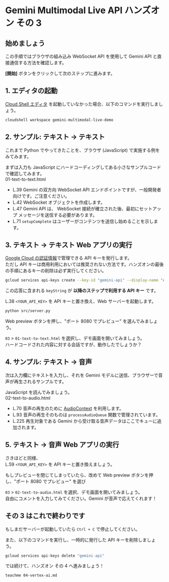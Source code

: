 # Gemini Multimodal Live API ハンズオン その 3

## 始めましょう

この手順ではブラウザの組み込み WebSocket API を使用して Gemini API と直接通信する方法を確認します。

<walkthrough-tutorial-duration duration="15"></walkthrough-tutorial-duration>
<walkthrough-tutorial-difficulty difficulty="1"></walkthrough-tutorial-difficulty>

**[開始]** ボタンをクリックして次のステップに進みます。

## 1. エディタの起動

[Cloud Shell エディタ](https://cloud.google.com/shell/docs/launching-cloud-shell-editor?hl=ja) を起動していなかった場合、以下のコマンドを実行しましょう。

```bash
cloudshell workspace gemini-multimodal-live-demo
```

## 2. サンプル: テキスト → テキスト

これまで Python でやってきたことを、ブラウザ (JavaScript) で実施する例をみてみます。

まずは入力も JavaScript にハードコーディングしてある小さなサンプルコードで確認してみます。  
<walkthrough-editor-open-file filePath="src/03/01-text-to-text.html">01-text-to-text.html</walkthrough-editor-open-file>

- <walkthrough-editor-select-line filePath="src/03/01-text-to-text.html" startLine="38" endLine="38" startCharacterOffset="6" endCharacterOffset="200">L.39</walkthrough-editor-select-line> Gemini の双方向 WebSocket API エンドポイントですが、一般開発者向けです。ご注意ください。
- <walkthrough-editor-select-line filePath="src/03/01-text-to-text.html" startLine="41" endLine="41" startCharacterOffset="6" endCharacterOffset="100">L.42</walkthrough-editor-select-line> WebSocket オブジェクトを作成します。
- <walkthrough-editor-select-line filePath="src/03/01-text-to-text.html" startLine="46" endLine="57" startCharacterOffset="8" endCharacterOffset="100">L.47</walkthrough-editor-select-line> Gemini API は、 WebSocket 接続が確立された後、最初にセットアップ メッセージを送信する必要があります。
- <walkthrough-editor-select-line filePath="src/03/01-text-to-text.html" startLine="70" endLine="70" startCharacterOffset="10" endCharacterOffset="100">L.71</walkthrough-editor-select-line> `setupComplete` はユーザーがコンテンツを送信し始めることを示します。

## 3. テキスト → テキスト Web アプリの実行

[Google Cloud の認証情報](https://console.cloud.google.com/apis/credentials)で管理できる API キーを発行します。  
ただし API キーは商用利用においては推奨されない方法です。ハンズオンの最後の手順にあるキーの削除は必ず実行してください。

```bash
gcloud services api-keys create --key-id "gemini-api" --display-name "A key for the Gemini Multimodal Live API hands-on" --api-target "service=generativelanguage.googleapis.com"
```

この応答に含まれる `keyString` が **以降のステップで利用する API キー** です。

<walkthrough-editor-select-line filePath="src/03/01-text-to-text.html" startLine="37" endLine="37" startCharacterOffset="22" endCharacterOffset="36">L.38</walkthrough-editor-select-line> `<YOUR_API_KEY>` を API キーと置き換え、Web サーバーを起動します。

```bash
python src/server.py
```

Web preview ボタンを押し、"ポート 8080 でプレビュー" を選んでみましょう。  
<walkthrough-web-preview-icon/>

`03` > `01-text-to-text.html` を選択し、デモ画面を開いてみましょう。  
ハードコードされた内容に対する会話ですが、動作したでしょうか？

## 4. サンプル: テキスト → 音声

次は入力欄にテキストを入力し、それを Gemini モデルに送信、ブラウザーで音声が再生されるサンプルです。

JavaScript を読んでみましょう。  
<walkthrough-editor-open-file filePath="src/03/02-text-to-audio.html">02-text-to-audio.html</walkthrough-editor-open-file>

- <walkthrough-editor-select-line filePath="src/03/02-text-to-audio.html" startLine="69" endLine="69" startCharacterOffset="10" endCharacterOffset="100">L.70</walkthrough-editor-select-line> 音声の再生のために [AudioContext](https://developer.mozilla.org/en-US/docs/Web/API/Web_Audio_API#web_audio_api_interfaces) を利用します。
- <walkthrough-editor-select-line filePath="src/03/02-text-to-audio.html" startLine="92" endLine="92" startCharacterOffset="6" endCharacterOffset="100">L.93</walkthrough-editor-select-line> 音声の再生そのものは `processAudioQueue` 関数で管理されています。
- <walkthrough-editor-select-line filePath="src/03/02-text-to-audio.html" startLine="224" endLine="224" startCharacterOffset="14" endCharacterOffset="100">L.225</walkthrough-editor-select-line> 再生対象である Gemini から受け取る音声データはここでキューに追加されます。

## 5. テキスト → 音声 Web アプリの実行

さきほどと同様、  
<walkthrough-editor-select-line filePath="src/03/02-text-to-audio.html" startLine="58" endLine="58" startCharacterOffset="22" endCharacterOffset="36">L.59</walkthrough-editor-select-line> `<YOUR_API_KEY>` を API キーと置き換えましょう。

もしプレビューを閉じてしまっていたら、改めて Web preview ボタンを押し、"ポート 8080 でプレビュー" を選び  
<walkthrough-web-preview-icon/>

`03` > `02-text-to-audio.html` を選択、デモ画面を開いてみましょう。  
自由にコメントを入力してみてください。Gemini が音声で応えてくれます！

## その 3 はこれで終わりです

もしまだサーバーが起動していたら `Ctrl + C` で停止してください。

また、以下のコマンドを実行し、一時的に発行した API キーを削除しましょう。

```bash
gcloud services api-keys delete "gemini-api"
```

<walkthrough-conclusion-trophy></walkthrough-conclusion-trophy>

では続けて、ハンズオン その 4 へ進みましょう！

```bash
teachme 04-vertex-ai.md
```
